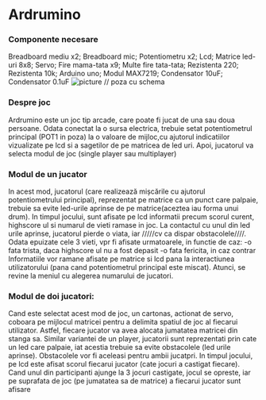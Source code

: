 # Ardrumino
### Componente necesare
Breadboard mediu x2; Breadboard mic; Potentiometru x2; Lcd; Matrice led-uri 8x8; Servo; Fire mama-tata x9; Multe fire tata-tata; Rezistenta 220; Rezistenta 10k; Arduino uno; Modul MAX7219; Condensator 10uF; Condensator 0.1uF
![picture]()
// poza cu schema
### Despre joc
Ardrumino este un joc tip arcade, care poate fi jucat de una sau doua persoane. 
Odata conectat la o sursa electrica, trebuie setat potentiometrul principal (POT1 in poza) la o valoare de mijloc,cu ajutorul indicatiilor vizualizate pe lcd si a sagetilor de pe matricea de led uri. Apoi, jucatorul va selecta modul de joc (single player sau multiplayer) 

### Modul de un jucator
In acest mod, jucatorul (care realizează mișcările cu ajutorul potentiometrului principal), reprezentat pe matrice ca un punct care palpaie, trebuie sa evite led-urile aprinse de pe matrice(aceztea iau forma unui drum). In timpul jocului, sunt afisate pe lcd informatii precum scorul curent, highscore ul si numarul de vieti ramase in joc. La contactul cu unul din led urile aprinse, jucatorul pierde o viata, iar /////cv ca dispar obstacolele////. Odata epuizate cele 3 vieti, vpr fi afisate urmatoarele, in functie de caz:
-o fata trista, daca highscore ul nu a fost depasit
-o fata fericita, in caz contrar
Informatiile vor ramane afisate pe matrice si lcd pana la interactiunea utilizatorului (pana cand potentiometrul principal este miscat). Atunci, se revine la meniul cu alegerea numarului de jucatori. 

### Modul de doi jucatori:
Cand este selectat acest mod de joc, un cartonas, actionat de servo, coboara pe mijlocul matricei pentru a delimita spatiul de joc al fiecarui utilizator. Astfel, fiecare jucator va avea alocata jumatatea matricei din stanga sa. Similar variantei de un player, jucatorii sunt reprezentati prin cate un led care palpaie, iat acestia trebuie sa evite obstacolele
(led urile aprinse). Obstacolele vor fi aceleasi pentru ambii jucatpri. In timpul jocului, pe lcd este afisat scorul fiecarui jucator (cate jocuri a castigat fiecare). Cand unul din participanti ajunge la 3 jocuri castigate, jocul se opreste, iar pe suprafata de joc (pe jumatatea sa de matrice) a fiecarui jucator sunt afisare
